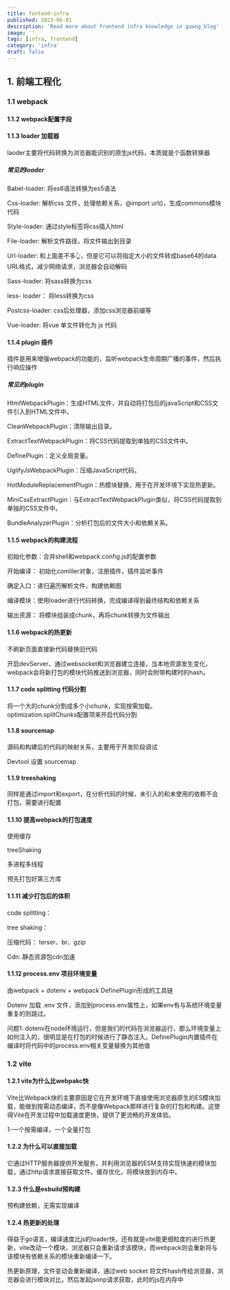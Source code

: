 ```yaml
---
title: fontend-infra
published: 2023-06-01
description: 'Read more about frontend infra knowledge in guang_blog'
image: ''
tags: [infra, frontend]
category: 'infra'
draft: false 
---
```


## 1. 前端工程化

### 1.1 webpack

#### 1.1.2 webpack配置字段

#### 1.1.3 loader 加载器 

laoder主要将代码转换为浏览器能识别的原生js代码，本质就是个函数转换器

##### 常见的loader

Babel-loader: 将es6语法转换为es5语法

Css-loader: 解析css 文件，处理依赖关系，@import url()，生成commons模块代码

Style-loader:  通过style标签将css插入html

File-loader:  解析文件路径，将文件输出到目录

Url-loader:  和上面差不多👆，但是它可以将指定大小的文件转成base64的data URL格式，减少网络请求，浏览器会自动解码

Sass-loader:  将sass转换为css

less- loader： 将less转换为css

Postcss-loader:   css后处理器，添加css浏览器前缀等

Vue-loader:  将vue 单文件转化为 js 代码

#### 1.1.4 plugin 插件

插件是用来增强webpack的功能的，监听webpack生命周期广播的事件，然后执行响应操作

##### 常见的plugin

HtmlWebpackPlugin：生成HTML文件，并自动将打包后的javaScript和CSS文件引入到HTML文件中。

CleanWebpackPlugin：清除输出目录。

ExtractTextWebpackPlugin：将CSS代码提取到单独的CSS文件中。

DefinePlugin：定义全局变量。

UglifyJsWebpackPlugin：压缩JavaScript代码。

HotModuleReplacementPlugin：热模块替换，用于在开发环境下实现热更新。

MiniCssExtractPlugin：与ExtractTextWebpackPlugin类似，将CSS代码提取到单独的CSS文件中。

BundleAnalyzerPlugin：分析打包后的文件大小和依赖关系。

#### 1.1.5 webpack的构建流程

初始化参数：合并shell和webpack.config.js的配置参数

开始编译： 初始化comliler对象，注册插件，插件监听事件

确定入口：递归遍历解析文件，构建依赖图

编译模块：使用loader进行代码转换，完成编译得到最终结构和依赖关系

输出资源： 将模块组装成chunk，再将chunk转换为文件输出

#### 1.1.6 webpack的热更新

不刷新页面直接新代码替换旧代码

开启devServer，通过websocket和浏览器建立连接，当本地资源发生变化，webpack会将新打包的模块代码推送到浏览器，同时会附带构建时的hash。

#### 1.1.7 code splitting 代码分割

将一个大的chunk分割成多个小chunk，实现按需加载。optimization.splitChunks配置项来开启代码分割

#### 1.1.8 sourcemap

源码和构建后的代码的映射关系，主要用于开发阶段调试

Devtool 设置 sourcemap

#### 1.1.9 treeshaking

同样是通过import和export，在分析代码的时候，未引入的和未使用的依赖不会打包，需要进行配置

#### 1.1.10 提高webpack的打包速度

使用缓存

treeShaking

多进程多线程

预先打包好第三方库

#### 1.1.11 减少打包后的体积

code splitting：

tree shaking：

压缩代码： terser、br、gzip

Cdn: 静态资源包cdn加速

#### 1.1.12 process.env 项目环境变量

由webpack + dotenv + webpack DefinePlugin形成的工具链

Dotenv 加载 .env 文件，添加到process.env属性上，如果env有与系统环境变量重复的则跳过。

问题1: dotenv在node环境运行，但是我们的代码在浏览器运行，那么环境变量上如何注入的，很明显是在打包的时候进行了静态注入。DefinePlugin内置插件在编译时将代码中的process.env相关变量替换为其他值

### 1.2 vite

#### 1.2.1 vite为什么比webpakc快

Vite比Webpack快的主要原因是它在开发环境下直接使用浏览器原生的ES模块加载，能做到按需动态编译，而不是像Webpack那样进行复杂的打包和构建。这使得Vite在开发过程中加载速度更快，提供了更流畅的开发体验。

1-一个按需编译，一个全量打包

#### 1.2.2 为什么可以直接加载

它通过HTTP服务器提供开发服务，并利用浏览器的ESM支持实现快速的模块加载，通过http请求直接获取文件。缓存优化，将模块放到内存中。

#### 1.2.3 什么是esbuild预构建

预构建依赖，无需实现编译

#### 1.2.4 热更新的处理

得益于go语言，编译速度比js的loader快，还有就是vite能更细粒度的进行热更新，vite改动一个模块，浏览器只会重新请求该模块，而webpack则会重新将与该模块有依赖关系的模块重新编译一下。

热更新原理，文件变动会重新编译，通过web socket 将文件hash传给浏览器，浏览器会进行模块对比，然后发起jsonp请求获取，此时的js在内存中





